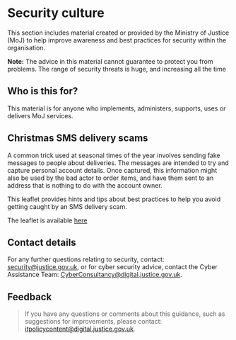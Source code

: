 # Security culture

This section includes material created or provided by the Ministry of Justice \(MoJ\) to help improve awareness and best practices for security within the organisation.

**Note:** The advice in this material cannot guarantee to protect you from problems. The range of security threats is huge, and increasing all the time

## Who is this for?

This material is for anyone who implements, administers, supports, uses or delivers MoJ services.

## Christmas SMS delivery scams

A common trick used at seasonal times of the year involves sending fake messages to people about deliveries. The messages are intended to try and capture personal account details. Once captured, this information might also be used by the bad actor to order items, and have them sent to an address that is nothing to do with the account owner.

This leaflet provides hints and tips about best practices to help you avoid getting caught by an SMS delivery scam.

The leaflet is available [here](./culture/christmas-sms-delivery-scams.pdf)

## Contact details

For any further questions relating to security, contact: [security@justice.gov.uk](mailto:security@justice.gov.uk), or for cyber security advice, contact the Cyber Assistance Team: [CyberConsultancy@digital.justice.gov.uk](mailto:CyberConsultancy@digital.justice.gov.uk).

## Feedback

> If you have any questions or comments about this guidance, such as suggestions for improvements, please contact: [itpolicycontent@digital.justice.gov.uk](mailto:itpolicycontent@digital.justice.gov.uk).

